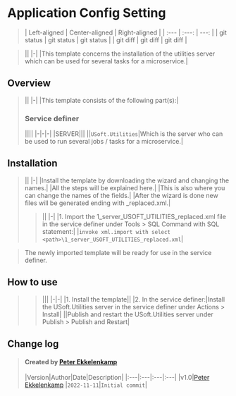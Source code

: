 



# Application Config Setting

> | Left-aligned | Center-aligned | Right-aligned |
| :---         |     :---:      |          ---: |
| git status   | git status     | git status    |
| git diff     | git diff       | git diff      |


> ||
|-|
|This template concerns the installation of the utilities server which can be used for several tasks for a microservice.|
## Overview
> ||
|-|
|This template consists of the following part(s):|
> ### Service definer
> ||||
|-|-|-|
|SERVER|||
||`USoft.Utilities`|Which is the server who can be used to run several jobs / tasks for a microservice.|
## Installation
> ||
|-|
|Install the template by downloading the wizard and changing the names.|
|All the steps will be explained here.|
|This is also where you can change the names of the fields.|
|After the wizard is done new files will be generated ending with _replaced.xml.|
> > ||
|-|
|1. Import the 1_server_USOFT_UTILITIES_replaced.xml file in the service definer under Tools > SQL Command with SQL statement:|
|`invoke xml.import with select <path>\1_server_USOFT_UTILITIES_replaced.xml`|

> The newly imported template will be ready for use in the service definer.
## How to use
> > |||
|-|-|
|1. Install the template||
|2. In the service definer:|Install the USoft.Utilities server in the service definer under Actions > Install|
||Publish and restart the USoft.Utilities server under Publish > Publish and Restart|
## Change log
> #### Created by [Peter Ekkelenkamp](mailto:peter.ekkelenkamp@usoft.com)
>|Version|Author|Date|Description|
|:---|:---|:---|:---|
|v1.0|[Peter Ekkelenkamp](mailto:peter.ekkelenkamp@usoft.com) |`2022-11-11`|`Initial commit`|
